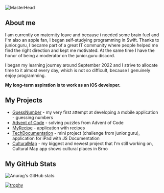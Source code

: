 ![MasterHead](https://github.com/PavlaBerankova/PavlaBerankova/assets/107038196/373d6310-4f90-471d-8fc9-f44932075353)

## About me
I am currently on maternity leave and because i needed some brain fuel and I'm also an apple fan, I began self-studying programming in Swift. Thanks to junior.guru, I became part of a great IT community where people helped me find the right direction and kept me motivated. At the same time I have the honor of being a moderator on the junior.guru discord.

I began my learning journey around September 2022 and I strive to allocate time to it almost every day, which is not so difficult, because I genuinely enjoy programming.

**My long-term aspiration is to work as an iOS developer.**

## My Projects
 - [GuessNumber](https://github.com/PavlaBerankova/GuessNumber) - my very first attempt at developing a mobile application - guessing numbers
- [Advent of Code](https://github.com/PavlaBerankova/Advent-of-Code) - solving puzzles from Advent of Code
- [MyRecipe](https://github.com/PavlaBerankova/MyRecipe) - application with recipes
- [TechDocumentation](https://github.com/PavlaBerankova/jfc-tech-documentation-ipad) - mini project (challenge from junior.guru), application for iPad with JS Documentation
- [CulturalMap](https://github.com/PavlaBerankova/CulturalMap) - my biggest and newest project that I'm still working on, Cultural Map app shows cultural places in Brno

## My GitHub Stats
![Anurag's GitHub stats](https://github-readme-stats.vercel.app/api?username=PavlaBerankova&show_icons=true&theme=gruvbox)   

[![trophy](https://github-profile-trophy.vercel.app/?username=PavlaBerankova&theme=gruvbox&title=Stars,Repositories,Commits,Followers)](https://github.com/PavlaBerankova/github-profile-trophy)


